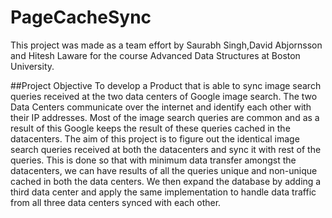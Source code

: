 # PageCacheSync
This project was made as a team effort by Saurabh Singh,David Abjornsson and Hitesh Laware for the course Advanced Data Structures at Boston University.

##Project Objective
To develop a Product that is able to sync image search queries received at the two data centers of Google image search. 
The two Data Centers communicate over the internet and identify each other with their IP addresses. 
Most of the image search queries are common and as a result of this Google keeps the result of these queries cached in the datacenters. 
The aim of this project is to figure out the identical image search queries received at both the datacenters and sync it 
with rest of the queries. This is done so that with minimum data transfer amongst the datacenters, we can have results of 
all the queries unique and non-unique cached in both the data centers. We then expand the database by adding a third data center 
and apply the same implementation to handle data traffic from all three data centers synced with each other.  